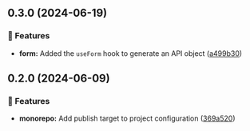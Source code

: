 ## 0.3.0 (2024-06-19)


### 🚀 Features

- **form:** Added the `useForm` hook to generate an API object ([a499b30](https://github.com/storm-software/cyclone-ui/commit/a499b30))

## 0.2.0 (2024-06-09)


### 🚀 Features

- **monorepo:** Add publish target to project configuration ([369a520](https://github.com/storm-software/cyclone-ui/commit/369a520))